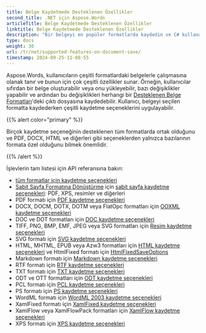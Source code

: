 ```yaml
---
title: Belge Kaydetmede Desteklenen Özellikler
second_title: .NET için Aspose.Words
articleTitle: Belge Kaydetmede Desteklenen Özellikler
linktitle: Belge Kaydetmede Desteklenen Özellikler
description: "Bir belgeyi en popüler formatlarda kaydedin ve C# kullanarak birçok Microsoft Word özelliğini destekler."
type: docs
weight: 30
url: /tr/net/supported-features-on-document-save/
timestamp: 2024-09-25-11-08-55
---
```


Aspose.Words, kullanıcıların çeşitli formatlardaki belgelerle çalışmasına olanak tanır ve bunun için çok çeşitli özellikler sunar. Örneğin, kullanıcılar sıfırdan bir belge oluşturabilir veya onu yükleyebilir, bazı değişiklikler yapabilir ve ardından bu değişiklikleri herhangi bir [Desteklenen Belge Formatları](/words/tr/net/supported-document-formats/)'deki çıktı dosyasına kaydedebilir. Kullanıcı, belgeyi seçilen formatta kaydederken çeşitli kaydetme seçeneklerini uygulayabilir.

{{% alert color="primary" %}}

Birçok kaydetme seçeneğinin desteklenen tüm formatlarda ortak olduğunu ve PDF, DOCX, HTML ve diğerleri gibi seçeneklerden yalnızca bazılarının formata özel olduğunu bilmek önemlidir.

{{% /alert %}}

İşlevlerin tam listesi için API referansına bakın:

- [tüm formatlar için kaydetme seçenekleri](https://reference.aspose.com/words/tr/net/aspose.words.saving/)
- [Sabit Sayfa Formatına Dönüştürme](/words/tr/net/converting-to-fixed-page-format/) için [sabit sayfa kaydetme seçenekleri](https://reference.aspose.com/words/tr/net/aspose.words.saving/fixedpagesaveoptions/): PDF, XPS, resimler ve diğerleri
- PDF formatı için [PDF kaydetme seçenekleri](https://reference.aspose.com/words/tr/net/aspose.words.saving/pdfsaveoptions/)
- DOCX, DOCM, DOTX, DOTM veya FlatOpc formatları için [OOXML kaydetme seçenekleri](https://reference.aspose.com/words/tr/net/aspose.words.saving/ooxmlsaveoptions/)
- DOC ve DOT formatları için [DOC kaydetme seçenekleri](https://reference.aspose.com/words/tr/net/aspose.words.saving/docsaveoptions/)
- TIFF, PNG, BMP, EMF, JPEG veya SVG formatları için [Resim kaydetme seçenekleri](https://reference.aspose.com/words/tr/net/aspose.words.saving/imagesaveoptions/)
- SVG formatı için [SVG kaydetme seçenekleri](https://reference.aspose.com/words/tr/net/aspose.words.saving/svgsaveoptions/)
- HTML, MHTML, EPUB veya Azw3 formatları için [HTML kaydetme seçenekleri](https://reference.aspose.com/words/tr/net/aspose.words.saving/htmlsaveoptions/) ve HtmlFixed formatı için [HtmlFixedSaveOptions](https://reference.aspose.com/words/tr/net/aspose.words.saving/htmlfixedsaveoptions/)
- Markdown formatı için [Markdown kaydetme seçenekleri](https://reference.aspose.com/words/tr/net/aspose.words.saving/markdownsaveoptions/)
- RTF formatı için [RTF kaydetme seçenekleri](https://reference.aspose.com/words/tr/net/aspose.words.saving/rtfsaveoptions/)
- TXT formatı için [TXT kaydetme seçenekleri](https://reference.aspose.com/words/tr/net/aspose.words.saving/txtsaveoptions/)
- ODT ve OTT formatları için [ODT kaydetme seçenekleri](https://reference.aspose.com/words/tr/net/aspose.words.saving/odtsaveoptions/)
- PCL formatı için [PCL kaydetme seçenekleri](https://reference.aspose.com/words/tr/net/aspose.words.saving/pclsaveoptions/)
- PS formatı için [PS kaydetme seçenekleri](https://reference.aspose.com/words/tr/net/aspose.words.saving/pssaveoptions/)
- WordML formatı için [WordML 2003 kaydetme seçenekleri](https://reference.aspose.com/words/tr/net/aspose.words.saving/wordml2003saveoptions/)
- XamlFixed formatı için [XamlFixed kaydetme seçenekleri](https://reference.aspose.com/words/tr/net/aspose.words.saving/xamlfixedsaveoptions/)
- XamlFlow veya XamlFlowPack formatları için [XamlFlow kaydetme seçenekleri](https://reference.aspose.com/words/tr/net/aspose.words.saving/xamlflowsaveoptions/)
- XPS formatı için [XPS kaydetme seçenekleri](https://reference.aspose.com/words/tr/net/aspose.words.saving/xpssaveoptions/)
